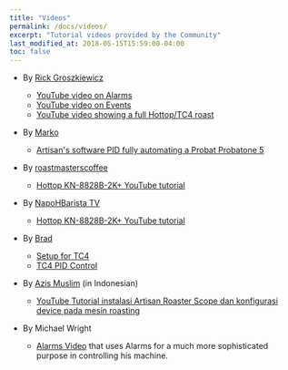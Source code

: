```yaml
---
title: "Videos"
permalink: /docs/videos/
excerpt: "Tutorial videos provided by the Community"
last_modified_at: 2018-05-15T15:59:00-04:00
toc: false
---
```


  * By [Rick Groszkiewicz](https://www.youtube.com/channel/UCrLDJbbG8c6fO1KXjbDTllw)
    - [YouTube video on Alarms](https://www.youtube.com/watch?v=KLnb8lZwHjE)
    - [YouTube video on Events](https://www.youtube.com/watch?v=614R8i-EoHI)
    - [YouTube video showing a full Hottop/TC4 roast](https://www.youtube.com/watch?v=mE2qdb4qGrc)
  * By [Marko](https://vimeo.com/user26237386)
    - [Artisan's software PID fully automating a Probat Probatone 5](https://vimeo.com/193018671)
  * By [roastmasterscoffee](https://www.youtube.com/channel/UCsba_bXJQbqFX06X5xP_7ug)
    - [Hottop KN-8828B-2K+ YouTube tutorial](https://www.youtube.com/watch?v=glyE_6vv-Lo&t=110s)
  * By [NapoHBarista TV](https://www.youtube.com/channel/UC-k4iHzxb8xrLZ2NSlUo8hg)
    - [Hottop KN-8828B-2K+ YouTube tutorial](https://www.youtube.com/watch?v=T0If1ZbxjOI&t=310s)
  * By [Brad](https://www.youtube.com/channel/UCxcEts9cSvi29QrXyt3qvsQ)
    - [Setup for TC4](https://www.youtube.com/watch?v=0-Co-pXF2NM)
    - [TC4 PID Control](https://www.youtube.com/watch?v=ykuUCXhGAC4)
  * By [Azis Muslim](https://www.youtube.com/channel/UC8PQskLA6lHik9_W_Js_OCg) (in Indonesian)
    - [YouTube Tutorial instalasi Artisan Roaster Scope dan konfigurasi device pada mesin roasting](https://www.youtube.com/watch?v=DRUXTT6NLm4)

  * By Michael Wright
      - [Alarms Video](https://www.youtube.com/watch?time_continue=321&v=IrvC9dPqgjE) that uses Alarms for a much more sophisticated purpose in controlling his machine.  
